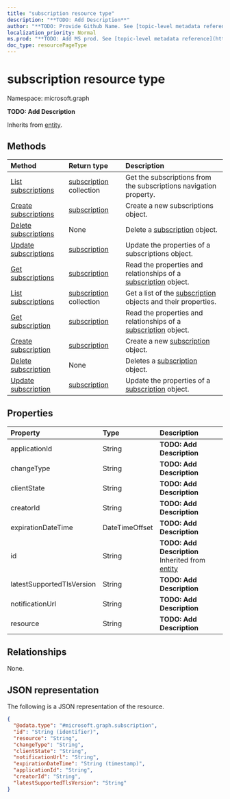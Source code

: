 ```yaml
---
title: "subscription resource type"
description: "**TODO: Add Description**"
author: "**TODO: Provide Github Name. See [topic-level metadata reference](https://msgo.azurewebsites.net/add/document/guidelines/metadata.html#topic-level-metadata)**"
localization_priority: Normal
ms.prod: "**TODO: Add MS prod. See [topic-level metadata reference](https://msgo.azurewebsites.net/add/document/guidelines/metadata.html#topic-level-metadata)**"
doc_type: resourcePageType
---
```


# subscription resource type


Namespace: microsoft.graph

**TODO: Add Description**


Inherits from [entity](../resources/entity.md).

## Methods
|Method|Return type|Description|
|:---|:---|:---|
|[List subscriptions](../api/driveitem-list-subscriptions.md)|[subscription](../resources/subscription.md) collection|Get the subscriptions from the subscriptions navigation property.|
|[Create subscriptions](../api/driveitem-post-subscriptions.md)|[subscription](../resources/subscription.md)|Create a new subscriptions object.|
|[Delete subscriptions](../api/driveitem-delete-subscriptions.md)|None|Delete a [subscription](../resources/subscription.md) object.|
|[Update subscriptions](../api/driveitem-update-subscriptions.md)|[subscription](../resources/subscription.md)|Update the properties of a subscriptions object.|
|[Get subscriptions](../api/driveitem-get-subscription.md)|[subscription](../resources/subscription.md)|Read the properties and relationships of a [subscription](../resources/subscription.md) object.|
|[List subscriptions](../api/subscription-list.md)|[subscription](../resources/subscription.md) collection|Get a list of the [subscription](../resources/subscription.md) objects and their properties.|
|[Get subscription](../api/subscription-get.md)|[subscription](../resources/subscription.md)|Read the properties and relationships of a [subscription](../resources/subscription.md) object.|
|[Create subscription](../api/subscription-post-subscriptions.md)|[subscription](../resources/subscription.md)|Create a new [subscription](../resources/subscription.md) object.|
|[Delete subscription](../api/subscription-delete.md)|None|Deletes a [subscription](../resources/subscription.md) object.|
|[Update subscription](../api/subscription-update.md)|[subscription](../resources/subscription.md)|Update the properties of a [subscription](../resources/subscription.md) object.|

## Properties
|Property|Type|Description|
|:---|:---|:---|
|applicationId|String|**TODO: Add Description**|
|changeType|String|**TODO: Add Description**|
|clientState|String|**TODO: Add Description**|
|creatorId|String|**TODO: Add Description**|
|expirationDateTime|DateTimeOffset|**TODO: Add Description**|
|id|String|**TODO: Add Description** Inherited from [entity](../resources/entity.md)|
|latestSupportedTlsVersion|String|**TODO: Add Description**|
|notificationUrl|String|**TODO: Add Description**|
|resource|String|**TODO: Add Description**|

## Relationships
None.

## JSON representation
The following is a JSON representation of the resource.
<!-- {
  "blockType": "resource",
  "keyProperty": "id",
  "@odata.type": "microsoft.graph.subscription",
  "baseType": "microsoft.graph.entity",
  "openType": false
}
-->
``` json
{
  "@odata.type": "#microsoft.graph.subscription",
  "id": "String (identifier)",
  "resource": "String",
  "changeType": "String",
  "clientState": "String",
  "notificationUrl": "String",
  "expirationDateTime": "String (timestamp)",
  "applicationId": "String",
  "creatorId": "String",
  "latestSupportedTlsVersion": "String"
}
```

